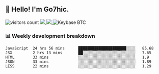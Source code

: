 ## 👋 Hello! I'm Go7hic.

 ![visitors count](https://visitors-by-url-pls-dont-use-this-in-your-repo.vercel.app/Go7hic-github-readme)
 <a href="https://twitter.com/Go7hic">
    <img src="https://img.shields.io/badge/-@Go7hic-1ca0f1?style=flat-square&labelColor=1ca0f1&logo=twitter&logoColor=white&link=https://twitter.com/Go7hic">
   <a/>
   <a href="mailto:gtfx0209@gmail.com">
    <img src="https://img.shields.io/badge/-gtfx0209@gmail.com-c14438?style=flat-square&logo=Gmail&logoColor=white&link=mailto:gtfx0209@gmail.com">
   <a/>
    ![Keybase BTC](https://img.shields.io/keybase/btc/Go7hic)
 <!--
🔭 I’m currently working
🌱 I’m currently learning
💬 Ask me about 
📫 How to reach me: 
⚡ Fun fact: 
-->
 <!--
![My Github Stats](https://github-readme-stats.vercel.app/api?username=Go7hic&show_icons=true&count_private=true)

-->

### 📊 Weekly development breakdown
<!--START_SECTION:waka-->
```text
JavaScript  24 hrs 56 mins      █████████████████████░░░░   85.68 
JSX         2 hrs 13 mins       ██░░░░░░░░░░░░░░░░░░░░░░░   7.65 
HTML        33 mins             ░░░░░░░░░░░░░░░░░░░░░░░░░   1.9 
JSON        33 mins             ░░░░░░░░░░░░░░░░░░░░░░░░░   1.89 
LESS        22 mins             ░░░░░░░░░░░░░░░░░░░░░░░░░   1.29
```
<!--END_SECTION:waka-->


